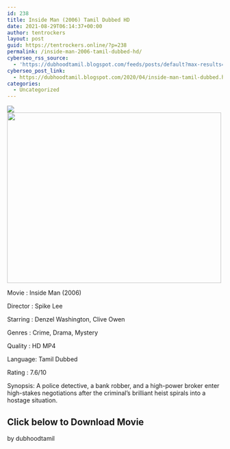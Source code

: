 ```yaml
---
id: 238
title: Inside Man (2006) Tamil Dubbed HD
date: 2021-08-29T06:14:37+00:00
author: tentrockers
layout: post
guid: https://tentrockers.online/?p=238
permalink: /inside-man-2006-tamil-dubbed-hd/
cyberseo_rss_source:
  - 'https://dubhoodtamil.blogspot.com/feeds/posts/default?max-results=150&start-index=301'
cyberseo_post_link:
  - https://dubhoodtamil.blogspot.com/2020/04/inside-man-tamil-dubbed.html
categories:
  - Uncategorized
---
```

<div class="media_block">
  <img src="https://1.bp.blogspot.com/-rhgph12NAT8/XqhPkz7dpeI/AAAAAAAAA30/Y0bzsAqourAGmfSjVFDo4CxTytF-6u6kgCNcBGAsYHQ/s72-w500-h398-c/342543.jpg" class="media_thumbnail" />
</div>

<div dir="ltr" trbidi="on" readability="17.848484848485">
  <div class="separator">
    <a href="https://1.bp.blogspot.com/-rhgph12NAT8/XqhPkz7dpeI/AAAAAAAAA30/Y0bzsAqourAGmfSjVFDo4CxTytF-6u6kgCNcBGAsYHQ/s1600/342543.jpg"><img loading="lazy" border="0" data-original-height="1024" data-original-width="1280" height="398" src="https://1.bp.blogspot.com/-rhgph12NAT8/XqhPkz7dpeI/AAAAAAAAA30/Y0bzsAqourAGmfSjVFDo4CxTytF-6u6kgCNcBGAsYHQ/w500-h398/342543.jpg" width="500" /></a>
  </div>
  
  <p>
    Movie<span> </span>:<span> </span>Inside Man (2006)
  </p>
  
  <p>
    Director<span> </span>:<span> </span>Spike Lee
  </p>
  
  <p>
    Starring<span> </span>:<span> </span>Denzel Washington, Clive Owen
  </p>
  
  <p>
    Genres<span> </span>:<span> </span>Crime, Drama, Mystery
  </p>
  
  <p>
    Quality<span> </span>:<span> </span>HD MP4
  </p>
  
  <p>
    Language:<span> </span>Tamil Dubbed
  </p>
  
  <p>
    Rating<span> </span>:<span> </span>7.6/10
  </p>
  
  <p>
    Synopsis: A police detective, a bank robber, and a high-power broker enter high-stakes negotiations after the criminal&#8217;s brilliant heist spirals into a hostage situation.
  </p>
  
  <h2>
    <span><b><span>Click below to Download Movie</span></b></span>
  </h2>
  
  <p>
    by dubhoodtamil
  </p>
</div>